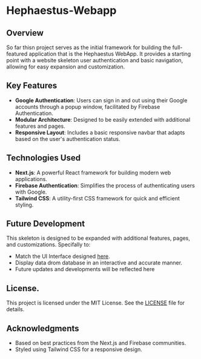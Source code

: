 # Hephaestus-Webapp

## Overview

So far thisn project serves as the initial framework for building the full-featured application that is the Hephaestus WebApp. It provides a starting point with a website skeleton user authentication and basic navigation, allowing for easy expansion and customization.

## Key Features

- **Google Authentication**: Users can sign in and out using their Google accounts through a popup window, facilitated by Firebase Authentication.
- **Modular Architecture**: Designed to be easily extended with additional features and pages.
- **Responsive Layout**: Includes a basic responsive navbar that adapts based on the user's authentication status.

## Technologies Used

- **Next.js**: A powerful React framework for building modern web applications.
- **Firebase Authentication**: Simplifies the process of authenticating users with Google.
- **Tailwind CSS**: A utility-first CSS framework for quick and efficient styling.

## Future Development

This skeleton is designed to be expanded with additional features, pages, and customizations. Specifally to:
- Match the UI Interface designed [here](https://github.com/alejandro-garf/Hephaestus/blob/main/Dashboard/README.md).
- Display data drom database in an interactive and accurate manner.
- Future updates and developments will be reflected here

## License.

This project is licensed under the MIT License. See the [LICENSE](LICENSE) file for details.

## Acknowledgments

- Based on best practices from the Next.js and Firebase communities.
- Styled using Tailwind CSS for a responsive design.
